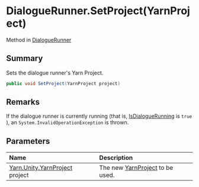 # DialogueRunner.SetProject(YarnProject)

Method in [DialogueRunner](/docs/api/csharp/yarn.unity.dialoguerunner.md)

## Summary


Sets the dialogue runner's Yarn Project.


```csharp
public void SetProject(YarnProject project)
```

## Remarks


If the dialogue runner is currently running (that is,  <a href="yarn.unity.dialoguerunner.isdialoguerunning.md">IsDialogueRunning</a>  is  `true` ), an  `System.InvalidOperationException`  is thrown.


## Parameters

|Name|Description|
|:---|:---|
|[Yarn.Unity.YarnProject](/docs/api/csharp/yarn.unity.yarnproject.md) project|The new  <a href="yarn.unity.dialoguerunner.yarnproject.md">YarnProject</a>  to be used.|


